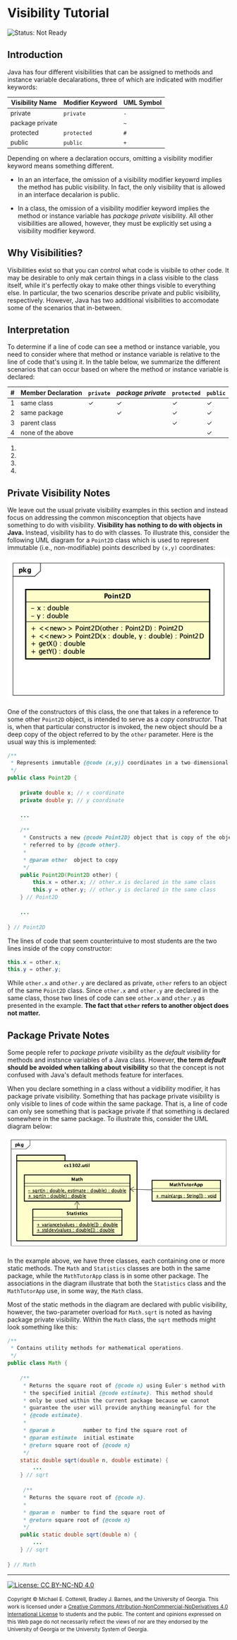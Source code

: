 # Visibility Tutorial

![Status: Not Ready](https://img.shields.io/badge/Status-Not%20Ready-red.svg)

## Introduction

Java has four different visibilities that can be assigned to methods 
and instance variable decalarations, three of which are indicated 
with modifier keywords:

| Visibility Name | Modifier Keyword | UML Symbol |
|-----------------|------------------|------------|
| private         | `private`        | `-`        |
| package private |                  | `~`        |
| protected       | `protected`      | `#`        |
| public          | `public`         | `+`        |

Depending on where a declaration occurs, omitting a visibility modifier
keyword means something different. 

* In an an interface, the omission of a visibility modifier keyowrd 
  implies the method has public visibility. In fact, the only visibility
  that is allowed in an interface decalarion is public.
  
* In a class, the omission of a visibility modifier keyword implies 
  the method or instance variable has _package private_ visibility.
  All other visibilities are allowed, however, they must be explicitly
  set using a visibility modifier keyword.

## Why Visibilities?

Visibilities exist so that you can control what code is visibile to other
code. It may be desirable to only mak certain things in a class visible to
the class itself, while it's perfectly okay to make other things visible
to everything else. In particular, the two scenarios describe private and
public visibility, respectively. However, Java has two additional visibilities
to accomodate some of the scenarios that in-between.

## Interpretation

To determine if a line of code can see a method or instance variable, you
need to consider where that method or instance variable is relative to
the line of code that's using it. In the table below, we summarize the 
different scenarios that can occur based on where the method or instance
variable is declared:

| # | Member Declaration | `private` | _package private_ | `protected` | `public` |
|---|--------------------|-----------|-------------------|-------------|----------|
| 1 | same class         | ✓         | ✓                 | ✓           | ✓        |
| 2 | same package       |           | ✓                 | ✓           | ✓        |
| 3 | parent class       |           |                   | ✓           | ✓        |
| 4 | none of the above  |           |                   |             | ✓        |

1. 

2.

3.

4.

## Private Visibility Notes

We leave out the usual private visibility examples in this section and instead
focus on addressing the common misconception that objects have something to do
with visibility. **Visibility has nothing to do with objects in Java.** 
Instead, visibility has to do with classes. To illustrate this, consider the 
following UML diagram for a `Point2D` class which is used to represent 
immutable (i.e., non-modifiable) points described by `(x,y)` coordinates:

<center>
<img src="Point2D.png">
</center>

One of the constructors of this class, the one that takes in a reference to some other
`Point2D` object, is intended to serve as a _copy constructor_. That is, when that
particular constructor is invoked, the new object should be a deep copy of the object
referred to by the `other` parameter. Here is the usual way this is implemented:

```java
/**
 * Represents immutable {@code (x,y)} coordinates in a two-dimensional space.
 */
public class Point2D {

    private double x; // x coordinate
    private double y; // y coordinate

    ...
    
    /**
     * Constructs a new {@code Point2D} object that is copy of the object
     * referred to by {@code other}.
     *
     * @param other  object to copy
     */
    public Point2D(Point2D other) {
        this.x = other.x; // other.x is declared in the same class
        this.y = other.y; // other.y is declared in the same class
    } // Point2D
    
    ...

} // Point2D
```

The lines of code that seem counterintuive to most students are the two lines
inside of the copy constructor:

```java
this.x = other.x;
this.y = other.y;
```

While `other.x` and `other.y` are declared as private, `other` refers to an object
of the same `Point2D` class. Since `other.x` and `other.y` are declared in the same
class, those two lines of code can see `other.x` and `other.y` as presented in the
example. **The fact that `other` refers to another object does not matter.**

## Package Private Notes

Some people refer to _package private_ visibility as the _default visibility_ for
methods and instsnce variables of a Java class. However, **the term _default_ should
be avoided when talking about visibility** so that the concept is not confused with
Java's default methods feature for interfaces. 

When you declare something in a class without a vidibility modifier, it has package
private visibility. Something that has package private visibility is only visible
to lines of code within the same package. That is, a line of code can only see
something that is package private if that something is declared somewhere in the 
same package. To illustrate this, consider the UML diagram below:

<center>
<img src="PackagePrivate.png">
</center>

In the example above, we have three classes, each containing one or more static
methods. The `Math` and `Statistics` classes are both in the same package, while
the `MathTutorApp` class is in some other package. The associations in the
diagram illustrate that both the `Statistics` class and the `MathTutorApp` use,
in some way, the `Math` class.

Most of the static methods in the diagram are declared with public visibility,
however, the two-parameter overload for `Math.sqrt` is noted as having package
private visibility. Within the `Math` class, the `sqrt` methods might look 
something like this:

```java
/**
 * Contains utility methods for mathematical operations.
 */
public class Math {

    /**
     * Returns the square root of {@code n} using Euler's method with
     * the specified initial {@code estimate}. This method should
     * only be used within the current package because we cannot
     * guarantee the user will provide anything meaningful for the
     * {@code estimate}.
     *
     * @param n         number to find the square root of
     * @param estimate  initial estimate
     * @return square root of {@code n}
     */
    static double sqrt(double n, double estimate) {
        ...
    } // sqrt
    
     /**
     * Returns the square root of {@code n}.
     *
     * @param n  number to find the square root of
     * @return square root of {@code n}
     */
    public static double sqrt(double n) {
        ...
    } // sqrt

} // Math
```



<hr/>

[![License: CC BY-NC-ND 4.0](https://img.shields.io/badge/License-CC%20BY--NC--ND%204.0-lightgrey.svg)](http://creativecommons.org/licenses/by-nc-nd/4.0/)

<small>
Copyright &copy; Michael E. Cotterell, Bradley J. Barnes, and the University of Georgia.
This work is licensed under a <a rel="license" href="http://creativecommons.org/licenses/by-nc-nd/4.0/">Creative Commons Attribution-NonCommercial-NoDerivatives 4.0 International License</a> to students and the public.
The content and opinions expressed on this Web page do not necessarily reflect the views of nor are they endorsed by the University of Georgia or the University System of Georgia.
</small>
